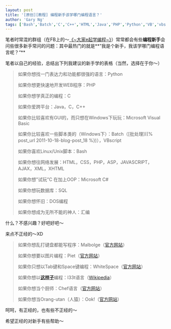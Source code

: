 ```yaml
---
layout: post
title: '[原创][教程] 编程新手该学哪门编程语言？'
author: 'Gary Ng'
tags: ['Bash','Batch','C','C++','HTML','Java','PHP','Python','VB','vbs','原创','教程','新手','编程']
---
```


笔者时常混的群组（在FB上的～[《\~大家e起学编程\~》](https://www.facebook.com/groups/179492442143038/)）常常都会有些**编程新手**会问些很多新手常问的问题：其中最热门的就是**”我是个新手，我该学哪门编程语言呢？“**  
  

笔者以自己的经验，总结出下列我建议的新手学的表格（当然，选择在于你～）  
  
<!-- More -->  
  

>   
>  如果你想找一门表达力和功能都很强的语言：Python  
>   
>  如果你想更快速地开发WEB程序：PHP  
>   
>  如果你想学真正的编程：C  
>   
>  如果你爱跨平台：Java，C，C++  
>   
>  如果你比较喜欢有GUI的，而只想在Windows下玩玩：Microsoft Visual
> Basic  
>   
>
> 如果你比较喜欢一些脚本类的（Windows下）：Batch（[批处理]({% post_url 2011-10-18-blog-post_18 %})），VBscript  
>   
>  如果你喜欢Linux/Unix脚本：Bash  
>   
>  如果你想往网络发展：HTML，CSS，PHP，ASP，JAVASCRIPT，AJAX，XML，XHTML  
>   
>  如果你想”试玩”C 在加上OOP：Microsoft C\#  
>   
>  如果你想玩数据库：SQL  
>   
>  如果你想怀旧：DOS编程  
>   
>  如果你想成为无所不能的神人：汇编

  
  
  
 什么？不感兴趣？好吧好吧～  
  
 来点不正经的～XD  
  
  
  

>   
>
> 如果你想乱打键盘都能写程序：Malbolge（[官方网站](http://www.lscheffer.com/malbolge.shtml)）  
>   
>
> 如果你想要以图片编程：Piet（[官方网站](http://www.dangermouse.net/esoteric/piet.html)）  
>   
>
> 如果你只想以Tab键和Space键编程：WhiteSpace（[官方网站](http://compsoc.dur.ac.uk/whitespace/index.php)）  
>   
>
> 如果你想以[**这样子**](https://www.google.com/webhp?hl=xx-hacker)编程：l33t语言（[Wikipedia](http://zh.wikipedia.org/zh-cn/Leet)）  
>   
>
> 如果你想当个厨师：Chef语言（[官方网站](http://www.dangermouse.net/esoteric/chef.html)）  
>   
>
> 如果你想当Orang-utan（人猿）：Ook!（[官方网站](http://www.dangermouse.net/esoteric/ook.html)）

  
  
  
 呵呵，有正经的，也有些不正经的～  
  
 希望正经的对新手有些帮助～

